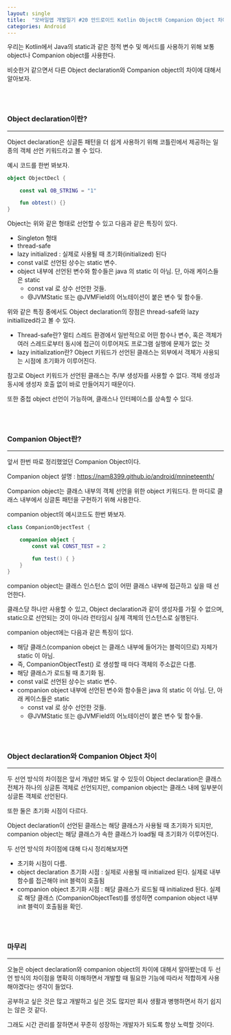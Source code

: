 ```yaml
---
layout: single
title:  "모바일앱 개발일기 #20 안드로이드 Kotlin Object와 Companion Object 차이"
categories: Android
---
```


우리는 Kotlin에서 Java의 static과 같은 정적 변수 및 메서드를 사용하기 위해 보통 object나 Companion object를 사용한다. 

비슷한거 같으면서 다른 Object declaration와 Companion object의 차이에 대해서 알아보자.

<br/><br/>
### Object declaration이란?


---

Object declaration은 싱글톤 패턴을 더 쉽게 사용하기 위해 코틀린에서 제공하는 일종의 객체 선언 키워드라고 볼 수 있다.

예시 코드를 한번 봐보자.

```kotlin
object ObjectDecl {

    const val OB_STRING = "1"

    fun obtest() {}
}
```

Object는 위와 같은 형태로 선언할 수 있고 다음과 같은 특징이 있다.

- Singleton 형태 
- thread-safe
- lazy initialized : 실제로 사용될 때 초기화(initialized) 된다 
- const val로 선언된 상수는 static 변수.
- object 내부에 선언된 변수와 함수들은 java 의 static 이 아님. 단, 아래 케이스들은 static
    - const val 로 상수 선언한 것들.
    - @JVMStatic 또는 @JVMField의 어노테이션이 붙은 변수 및 함수들.

위와 같은 특징 중에서도 Object declaration의 장점은 thread-safe와 lazy initiallized라고 볼 수 있다.
- Thread-safe란?
  멀티 스레드 환경에서 일반적으로 어떤 함수나 변수, 혹은 객체가 여러 스레드로부터 동시에 접근이 이루어져도 프로그램 실행에 문제가 없는 것
- lazy initialization란?
  Object 키워드가 선언된 클래스는 외부에서 객체가 사용되는 시점에 초기화가 이루어진다.

참고로 Object 키워드가 선언된 클래스는 주/부 생성자를 사용할 수 없다. 객체 생성과 동시에 생성자 호출 없이 바로 만들어지기 때문이다. 

또한 중첩 object 선언이 가능하며, 클래스나 인터페이스를 상속할 수 있다.


<br/><br/>
### Companion Object란?


---

앞서 한번 따로 정리했었던 Companion Object이다. 

Companion object 설명 : <https://nam8399.github.io/android/mnineteenth/>

Companion object는 클래스 내부의 객체 선언을 위한 object 키워드다. 한 마디로 클래스 내부에서 싱글톤 패턴을 구현하기 위해 사용한다.

companion object의 예시코드도 한번 봐보자.

```kotlin
class CompanionObjectTest {

    companion object {
        const val CONST_TEST = 2

        fun test() { }
    }
}
```

companion object는 클래스 인스턴스 없이 어떤 클래스 내부에 접근하고 싶을 때 선언한다. 

클래스당 하나만 사용할 수 있고, Object declaration과 같이 생성자를 가질 수 없으며, static으로 선언되는 것이 아니라 런타임시 실제 객체의 인스턴스로 실행된다.

companion object에는 다음과 같은 특징이 있다.

- 해당 클래스(companion obejct 는 클래스 내부에 들어가는 블럭이므로) 자체가 static 이 아님. 
- 즉, CompanionObjectTest() 로 생성할 때 마다 객체의 주소값은 다름.
- 해당 클래스가 로드될 때 초기화 됨.
- const val로 선언된 상수는 static 변수.
- companion object 내부에 선언된 변수와 함수들은 java 의 static 이 아님. 단, 아래 케이스들은 static
  - const val 로 상수 선언한 것들.
  - @JVMStatic 또는 @JVMField의 어노테이션이 붙은 변수 및 함수들.

<br/><br/>


### Object declaration와 Companion Object 차이


---

두 선언 방식의 차이점은 앞서 개념만 봐도 알 수 있듯이 Object declaration은 클래스 전체가 하나의 싱글톤 객체로 선언되지만, companion object는 클래스 내에 일부분이 싱글톤 객체로 선언된다. 

또한 둘은 초기화 시점이 다르다. 

Object declaration이 선언된 클래스는 해당 클래스가 사용될 때 초기화가 되지만, companion object는 해당 클래스가 속한 클래스가 load될 때 초기화가 이루어진다.

두 선언 방식의 차이점에 대해 다시 정리해보자면

- 초기화 시점이 다름.
- object declaration 초기화 시점 : 실제로 사용될 때 initialized 된다. 실제로 내부 함수를 접근해야 init 블럭이 호출됨 
- companion object 초기화 시점 : 해당 클래스가 로드될 때 initialized 된다. 실제로 해당 클래스 (CompanionObjectTest)를 생성하면 companion object 내부 init 블럭이 호출됨을 확인.
 

<br/><br/>


### 마무리

---

오늘은 object declaration와 companion object의 차이에 대해서 알아봤는데 두 선언 방식의 차이점을 명확히 이해하면서 개발할 때 필요한 기능에 따라서 적합하게 사용해야겠다는 생각이 들었다.

공부하고 싶은 것은 많고 개발하고 싶은 것도 많지만 회사 생활과 병행하면서 하기 쉽지는 않은 것 같다.

그래도 시간 관리를 잘하면서 꾸준히 성장하는 개발자가 되도록 항상 노력할 것이다.

